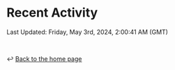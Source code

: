 # Recent Activity

<!--RECENT_ACTIVITY:start-->
<!--RECENT_ACTIVITY:end-->

<!--RECENT_ACTIVITY:last_update-->
Last Updated: Friday, May 3rd, 2024, 2:00:41 AM (GMT)
<!--RECENT_ACTIVITY:last_update_end-->

<br>

↩️ [Back to the home page](/README.md)
